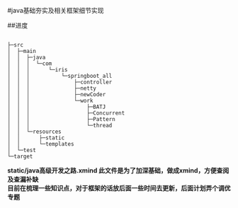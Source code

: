 #java基础夯实及相关框架细节实现

##进度
```

├─src
│  ├─main
│  │  ├─java
│  │  │  └─com
│  │  │      └─iris
│  │  │          └─springboot_all
│  │  │              ├─controller
│  │  │              ├─netty
│  │  │              ├─newCoder
│  │  │              └─work
│  │  │                  ├─BATJ
│  │  │                  ├─Concurrent
│  │  │                  ├─Pattern
│  │  │                  └─thread
│  │  └─resources
│  │      ├─static
│  │      └─templates
│  └─test
└─target

```
**static/java高级开发之路.xmind  此文件是为了加深基础，做成xmind，方便查阅及查漏补缺**<br>
**目前在梳理一些知识点，对于框架的话放后面一些时间去更新，后面计划弄个调优专题**